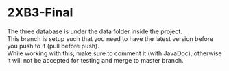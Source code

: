 # 2XB3-Final

The three database is under the data folder inside the project.\
This branch is setup such that you need to have the latest version before you push to it (pull before push).\
While working with this, make sure to comment it (with JavaDoc), otherwise it will not be accepted for testing and merge to master branch.

